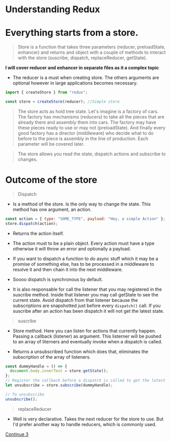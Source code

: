 # Understanding Redux

<!-- (https://media.giphy.com/media/3ohhwkXgsM2rMOyRi0/giphy.gif) -->

# Everything starts from a store.

> Store is a function that takes three parameters (reducer, preloadState, enhancer) and returns and object with a couple of methods to interact with the store (suscribe, dispatch, replaceReducer, getState).

**I will cover reducer and enhancer in separate files as it a complex topic**

* The reducer is a must when creating store. The others arguments are optional however in large applications becomes necessary.

```javascript
import { createStore } from "redux";

const store = createStore(reducer); //Simple store
```

> The store acts as hold tree state. Let's imagine is a factory of cars. The factory has mechanisms (reducers) to take all the pieces that are already there and assembly them into cars. The factory may have these pieces ready to use or may not (preloadState). And finally every good factory has a director (middleware) who decide what to do before to the piece is assembly in the line of production. Each parameter will be covered later.

> The store allows you read the state, dispatch actions and subscribe to changes.

# Outcome of the store

> Dispatch

* Is a method of the store. Is the only way to change the state. This method has one argument, an action.

```javascript
const action = { type: "SOME_TYPE", payload: "Hey, a simple Action" };
store.dispatch(action);
```

* Returns the action itself.

* The action must to be a plain object. Every action must have a type otherwise it will throw an error and optionally a payload.

* If you want to dispatch a function to do async stuff which it may be a promise of something else, has to be processed in a middleware to resolve it and then chain it into the next middleware.

* Soooo dispatch is synchronous by default.

* It is also responsable for call the listener that you may registered in the suscribe method. Inside that listener you may call getState to see the current state. Avoid dispatch from that listener because the subscriptions are snapshotted just before every `dispatch()` call. If you suscribe after an action has been dispatch it will not get the latest state.

> suscribe

* Store method. Here you can listen for actions that currently happen. Passing a callback (listener) as argument. This listerner will be pushed to an array of literners and eventually invoke when a dispatch is called.

* Returns a unsubscribed function which does that, eliminates the subscription of the array of listeners.

```javascript
const dummyHandle = () => {
  document.body.innerText = store.getState();
};
// Register the callback before a dispatch is called to get the latest state
let unsubscribe = store.subscribe(dummyHandle);

// To unsubscribe
unsubscribe();
```

> replaceReducer

* Well is very declarative. Takes the next reducer for the store to use. But I'd prefer another way to handle reducers, which is commonly used.

[Continue 3](Redux-reducer.md)
